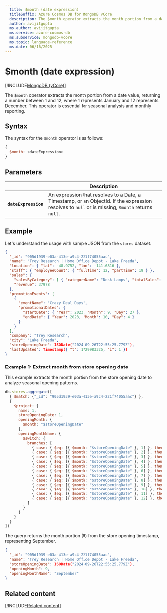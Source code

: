 ```yaml
---
  title: $month (date expression)
  titleSuffix: Azure Cosmos DB for MongoDB vCore
  description: The $month operator extracts the month portion from a date value.
  author: avijitgupta
  ms.author: avijitgupta
  ms.service: azure-cosmos-db
  ms.subservice: mongodb-vcore
  ms.topic: language-reference
  ms.date: 06/16/2025
---
```


# $month (date expression)

[!INCLUDE[MongoDB (vCore)](~/reusable-content/ce-skilling/azure/includes/cosmos-db/includes/appliesto-mongodb-vcore.md)]

The `$month` operator extracts the month portion from a date value, returning a number between 1 and 12, where 1 represents January and 12 represents December. This operator is essential for seasonal analysis and monthly reporting.

## Syntax

The syntax for the `$month` operator is as follows:

```javascript
{
  $month: <dateExpression>
}
```

## Parameters

| | Description |
| --- | --- |
| **`dateExpression`** | An expression that resolves to a Date, a Timestamp, or an ObjectId. If the expression resolves to `null` or is missing, `$month` returns `null`. |

## Example

Let's understand the usage with sample JSON from the `stores` dataset.

```json
{
  "_id": "905d1939-e03a-413e-a9c4-221f74055aac",
  "name": "Trey Research | Home Office Depot - Lake Freeda",
  "location": { "lat": -48.9752, "lon": -141.6816 },
  "staff": { "employeeCount": { "fullTime": 12, "partTime": 19 } },
  "sales": {
    "salesByCategory": [ { "categoryName": "Desk Lamps", "totalSales": 37978 } ],
    "revenue": 37978
  },
  "promotionEvents": [
    {
      "eventName": "Crazy Deal Days",
      "promotionalDates": {
        "startDate": { "Year": 2023, "Month": 9, "Day": 27 },
        "endDate": { "Year": 2023, "Month": 10, "Day": 4 }
      }
    }
  ],
  "company": "Trey Research",
  "city": "Lake Freeda",
  "storeOpeningDate": ISODate("2024-09-26T22:55:25.779Z"),
  "lastUpdated": Timestamp({ "t": 1729983325, "i": 1 })
}
```

### Example 1: Extract month from store opening date

This example extracts the month portion from the store opening date to analyze seasonal opening patterns.

```javascript
db.stores.aggregate([
  { $match: {"_id": "905d1939-e03a-413e-a9c4-221f74055aac"} },
  {
    $project: {
      name: 1,
      storeOpeningDate: 1,
      openingMonth: {
        $month: "$storeOpeningDate"
      },
      openingMonthName: {
        $switch: {
          branches: [
            { case: { $eq: [{ $month: "$storeOpeningDate" }, 1] }, then: "January" },
            { case: { $eq: [{ $month: "$storeOpeningDate" }, 2] }, then: "February" },
            { case: { $eq: [{ $month: "$storeOpeningDate" }, 3] }, then: "March" },
            { case: { $eq: [{ $month: "$storeOpeningDate" }, 4] }, then: "April" },
            { case: { $eq: [{ $month: "$storeOpeningDate" }, 5] }, then: "May" },
            { case: { $eq: [{ $month: "$storeOpeningDate" }, 6] }, then: "June" },
            { case: { $eq: [{ $month: "$storeOpeningDate" }, 7] }, then: "July" },
            { case: { $eq: [{ $month: "$storeOpeningDate" }, 8] }, then: "August" },
            { case: { $eq: [{ $month: "$storeOpeningDate" }, 9] }, then: "September" },
            { case: { $eq: [{ $month: "$storeOpeningDate" }, 10] }, then: "October" },
            { case: { $eq: [{ $month: "$storeOpeningDate" }, 11] }, then: "November" },
            { case: { $eq: [{ $month: "$storeOpeningDate" }, 12] }, then: "December" }
          ]
        }
      }
    }
  }
])
```

The query returns the month portion (9) from the store opening timestamp, representing September.

```json
{
  "_id": "905d1939-e03a-413e-a9c4-221f74055aac",
  "name": "Trey Research | Home Office Depot - Lake Freeda",
  "storeOpeningDate": ISODate("2024-09-26T22:55:25.779Z"),
  "openingMonth": 9,
  "openingMonthName": "September"
}
```

## Related content

[!INCLUDE[Related content](../includes/related-content.md)]
